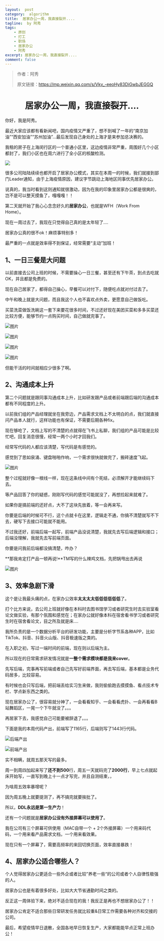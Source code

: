 ```yaml
---
layout:  post
category:  algorithm
title:  居家办公一周，我直接裂开....
tagline:  by 阿秀
tags:
    - 原创
    - 打工
    - 职场
    - 居家办公
    - 阿秀
excerpt: 居家办公一周，我直接裂开....
comment: false
---
```




> 作者：阿秀
>
> 原文链接：https://mp.weixin.qq.com/s/Vkv_-eeoHy83DiGwbJEGGQ

<h1 align="center">居家办公一周，我直接裂开....</h1>



你好，我是阿秀。

最近大家应该都有看新闻吧，国内疫情又严重了，想不到喊了一年的“南京加油”“西安加油”“苏州加油”...最后发现自己身处的上海才是来参加总决赛的。

我租的房子在上海闵行区的一个普通小区里，这边疫情非常严重，周围好几个小区都封了，我们小区也在周六进行了全小区的核酸检测。

![](https://axiu-image-bed.oss-cn-shanghai.aliyuncs.com/img/202205121432333.png)

很多公司陆陆续续也都开启了居家办公模式，其实在本周一的时候，我们就接到部门Leader通知，由于上海疫情原因，建议字节跳动上海地区同事优先居家办公。

说真的，我当时看到这则通知就很激动，因为在我的印象里居家办公都是很爽的，岂不是可以整天摸鱼了，嘎嘎嘎！！

第二天就开始了我心心念念好久的**居家办公**，也就是WFH（Work From Home）。

现在一周过去了，我现在只觉得自己真的是太年轻了....

居家办公真的很不ok！麻烦事特别多！

最严重的一点就是效率得不到保证，经常需要“主动”加班！

## 1、一日三餐是大问题

以前直接去公司上班的时候，不需要操心一日三餐，甚至还有下午茶，到点去吃就OK，并且都是免费的。

现在自己居家了，都得自己操心，早餐可以对付下，随便吃点就对付过去了。

中午和晚上就是大问题，而且我这个人也不喜欢点外卖，更愿意自己做饭吃。

买菜洗菜做饭洗碗这一套下来要花很多时间，不过还好现在美团买菜和多多买菜还比较方便，能够节约一点购买时间，自己做就完事了。


![图片](https://axiu-image-bed.oss-cn-shanghai.aliyuncs.com/img/202205121432909.jpeg)

![图片](https://axiu-image-bed.oss-cn-shanghai.aliyuncs.com/img/202205121432211.jpeg)

![图片](https://axiu-image-bed.oss-cn-shanghai.aliyuncs.com/img/202205121432245.jpeg)

![图片](https://axiu-image-bed.oss-cn-shanghai.aliyuncs.com/img/202205121432951.jpeg)



但能干活的时间就相应少很多了啊。



## 2、沟通成本上升

第二个问题就是跟同事沟通成本上升，比如研发跟产品或者前端跟后端的沟通成本都有不同程度的上升。

以前我们组的产品经理就坐在我旁边，产品需求文档上不太明白的点，我们就直接问产品本人就行，这样功能也有保证，不需要后期各种fix。

现在够呛了，文档上写的不清楚的点就得在飞书上私聊，我们组的产品可能是比较忙吧，回复消息很慢，经常一两个小时才回我们。

经常写代码的人都应该清楚，写代码是有感觉的。

感觉到了思如泉涌、键盘啪啪作响，一个需求很快就做完了，搬砖速度飞起。

![图片](https://mmbiz.qpic.cn/mmbiz_png/BktAsjcTbXicIuRNTheNhsVzpFuATzNbK9QjVQRQrBs0jURiaE13qPJY3IVicNht21RPdIvRT0vdE96NojdEuawmw/640?wx_fmt=png&wxfrom=5&wx_lazy=1&wx_co=1)

整个过程就好像一根线一样，现在这条线中间有个死结，必须解开才能继续码下去。

等产品回答了你的疑惑，刚刚写代码的感觉可能就没了，再想捡起来就难了。

如果你是搞前端的还好点，大不了这块先放着，等一会再来写。

你要是后端的时候可不行，这个点就卡在这里，逻辑走不通，你搞不清楚就写不下去，硬写下去接口可能就不能用。

不过我还好，前端后端一起写，前端产品没说清楚，我就先去写后端逻辑和接口；后端没理解，我就先去写前端页面。

你要是问我前后端都没搞清楚，咋办？

**那我肯定打产品一顿再说!**TM写的什么辣鸡文档，先把锅甩出去再说

![图片](https://axiu-image-bed.oss-cn-shanghai.aliyuncs.com/img/202205121433831.png)

## 3、效率急剧下滑

这个是让我最头痛的点，在家办公效率**太太太太低低低低低低**了。

打个比方来说，去公司上班就好像在本科时去图书馆学习或者研究生时去实验室看论文做实验，有那个氛围和感觉在；在家办公就好像本科在宿舍看书学习或者研究生时在宿舍看论文，目之所及就是床....

我所负责的是一个数据分析平台的研发功能，主要是分析字节系各种APP，比如TikTok、抖音、抖音火山版、抖音极速版之类的。

在入职之初，写过一端时间的前端，现在则以后端为主。

所以现在的日常需求研发情况就是**一整个需求模块都是我来cover**。

先写后端，完事再写前端或者自己先写好前端界面，再去写后端，基本都是业务代码居多，比较容易。

有时候也会只写后端，把前端丢给实习生来做，我则偷偷跑去摸摸鱼、看点技术专栏、学点新东西之类的。

现在居家办公了，很容易就分神了，一会看看知乎、一会看看虎扑、一会再看看B站舞蹈区，一晃一个下午就没了。。。

再居家下去，我感觉自己可能要被辞退了。。。

下面是我的本周代码产出，前端写了1165行，后端则写了1443行代码。

![后端产出](https://axiu-image-bed.oss-cn-shanghai.aliyuncs.com/img/202205121432987.jpg)

![前端产出](https://axiu-image-bed.oss-cn-shanghai.aliyuncs.com/img/202205121432960.jpg)

实不相瞒，就周五那天写的最多。

周一到周四加起来写了**还不到500**行，周五一天就码完了**2000行**，早上七点就起床开始写，一直写到晚上十一点才写完，并且自测结束，，

为啥周五效率暴增呢？

因为周五晚上就要提测了，再不搞完就要挨批了。

所以，**DDL永远是第一生产力**！

还有一个问题就是**居家办公没有外接屏幕可以使用了**。

我在公司有三个屏幕可供使用（MAC自带一个 +
 2个外接屏幕）一个用来码代码，一个用来看产品需求文档，一个用来看效果。

现在只有一个屏幕了，需要高频率的来回切换页面，效率直接暴跌！



## 4、居家办公适合哪些人？

个人觉得居家办公更适合一些外企或者比较”养老一些“的公司或者个人自律性极强的人。

居家办公也是有着很多好处，比如大大节省通勤时间之类的。

反正这一周体验下来，绝对不适合现在的我！我反正是再也不想居家办公了！！

居家办公肯定不适合那些日常研发任务就比较重&日常工作需要各种对齐和交接的公司。

最后，希望疫情早日退散，全国各地早日恢复生产，大家都能能早点正常上班办公！

